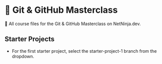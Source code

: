 # 🚀 Git & GitHub Masterclass
📂 All course files for the Git &amp; GitHub Masterclass on NetNinja.dev.

## Starter Projects
- For the first starter project, select the starter-project-1 branch from the dropdown.
